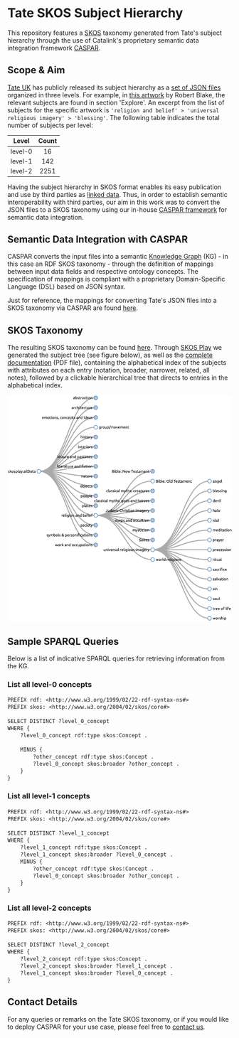 # Tate SKOS Subject Hierarchy
This repository features a [SKOS](https://www.w3.org/2004/02/skos/) taxonomy generated from Tate's subject hierarchy through the use of Catalink's proprietary semantic data integration framework [CASPAR](https://caspar.catalink.eu/). 


## Scope & Aim
[Tate UK](https://www.tate.org.uk/) has publicly released its subject hierarchy as a [set of JSON files](https://github.com/tategallery/collection/tree/master/processed/subjects) organized in three levels. For example, in [this artwork](http://www.tate.org.uk/art/artworks/blake-a-figure-bowing-before-a-seated-old-man-with-his-arm-outstretched-in-benediction-a00001) by Robert Blake, the relevant subjects are found in section 'Explore'. An excerpt from the list of subjects for the specific artwork is `'religion and belief' > 'universal religious imagery' > 'blessing'`. The following table indicates the total number of subjects per level:

|  Level  | Count |
|:-------:|:-----:|
| level-0 |   16  |
| level-1 |  142  |
| level-2 |  2251 |

Having the subject hierarchy in SKOS format enables its easy publication and use by third parties as [linked data](https://en.wikipedia.org/wiki/Linked_data). Thus, in order to establish semantic interoperability with third parties, our aim in this work was to convert the JSON files to a SKOS taxonomy using our in-house [CASPAR framework](https://caspar.catalink.eu/) for semantic data integration.


## Semantic Data Integration with CASPAR
CASPAR converts the input files into a semantic [Knowledge Graph](https://en.wikipedia.org/wiki/Knowledge_graph) (KG) - in this case an RDF SKOS taxonomy - through the definition of mappings between input data fields and respective ontology concepts. The specification of mappings is compliant with a proprietary Domain-Specific Language (DSL) based on JSON syntax.

Just for reference, the mappings for converting Tate's JSON files into a SKOS taxonomy via CASPAR are found [here](resources/mappings).


## SKOS Taxonomy
The resulting SKOS taxonomy can be found [here](tate-skos.ttl). Through [SKOS Play](https://skos-play.sparna.fr/play/) we generated the subject tree (see figure below), as well as the [complete documentation](resources/documentation/tate-skos-documentation.pdf) (PDF file), containing the alphabetical index of the subjects with attributes on each entry (notation, broader, narrower, related, all notes), followed by a clickable hierarchical tree that directs to entries in the alphabetical index.

![tate-skos-play.png](resources/figures/tate-skos-play.png)


## Sample SPARQL Queries

Below is a list of indicative SPARQL queries for retrieving information from the KG.

### List all level-0 concepts
```sparql
PREFIX rdf: <http://www.w3.org/1999/02/22-rdf-syntax-ns#>
PREFIX skos: <http://www.w3.org/2004/02/skos/core#>

SELECT DISTINCT ?level_0_concept
WHERE { 
	?level_0_concept rdf:type skos:Concept .
    
    MINUS {
        ?other_concept rdf:type skos:Concept .
        ?level_0_concept skos:broader ?other_concept .
    }
} 
```

### List all level-1 concepts
```sparql
PREFIX rdf: <http://www.w3.org/1999/02/22-rdf-syntax-ns#>
PREFIX skos: <http://www.w3.org/2004/02/skos/core#>

SELECT DISTINCT ?level_1_concept
WHERE {
    ?level_1_concept rdf:type skos:Concept .    
    ?level_1_concept skos:broader ?level_0_concept .
    MINUS {
        ?other_concept rdf:type skos:Concept .
        ?level_0_concept skos:broader ?other_concept .
    }    
} 
```

### List all level-2 concepts
```sparql
PREFIX rdf: <http://www.w3.org/1999/02/22-rdf-syntax-ns#>
PREFIX skos: <http://www.w3.org/2004/02/skos/core#>

SELECT DISTINCT ?level_2_concept
WHERE { 
	?level_2_concept rdf:type skos:Concept .
    ?level_2_concept skos:broader ?level_1_concept . 
    ?level_1_concept skos:broader ?level_0_concept .
} 
```


## Contact Details
For any queries or remarks on the Tate SKOS taxonomy, or if you would like to deploy CASPAR for your use case, please feel free to [contact us](mailto:caspar@catalink.eu?subject=Tate%20SKOS).